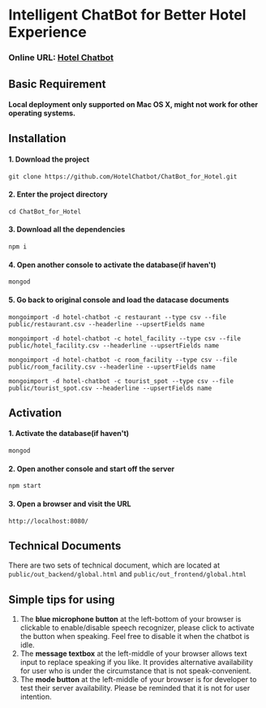 # Intelligent ChatBot for Better Hotel Experience

### Online URL: [Hotel Chatbot](http://hotel-agent.herokuapp.com)


## Basic Requirement
#### Local deployment only supported on Mac OS X, might not work for other operating systems.


## Installation
#### 1. Download the project
`git clone https://github.com/HotelChatbot/ChatBot_for_Hotel.git`
#### 2. Enter the project directory
`cd ChatBot_for_Hotel`
#### 3. Download all the dependencies
`npm i`
#### 4. Open another console to activate the database(if haven't)
`mongod`
#### 5. Go back to original console and load the datacase documents
```mongoimport -d hotel-chatbot -c restaurant --type csv --file public/restaurant.csv --headerline --upsertFields name```

```mongoimport -d hotel-chatbot -c hotel_facility --type csv --file public/hotel_facility.csv --headerline --upsertFields name```

```mongoimport -d hotel-chatbot -c room_facility --type csv --file public/room_facility.csv --headerline --upsertFields name```

```mongoimport -d hotel-chatbot -c tourist_spot --type csv --file public/tourist_spot.csv --headerline --upsertFields name```


## Activation
#### 1. Activate the database(if haven't)
`mongod`
#### 2. Open another console and start off the server
`npm start`
#### 3. Open a browser and visit the URL
`http://localhost:8080/`


## Technical Documents
There are two sets of technical document, which are located at ```public/out_backend/global.html``` and ```public/out_frontend/global.html```


## Simple tips for using
1. The **blue microphone button** at the left-bottom of your browser is clickable to enable/disable speech recognizer, please click to activate the button when speaking. Feel free to disable it when the chatbot is idle.
2. The **message textbox** at the left-middle of your browser allows text input to replace speaking if you like. It provides alternative availability for user who is under the circumstance that is not speak-convenient.
3. The **mode button** at the left-middle of your browser is for developer to test their server availability. Please be reminded that it is not for user intention.
